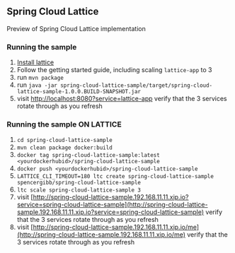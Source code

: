 ## Spring Cloud Lattice

Preview of Spring Cloud Lattice implementation

### Running the sample

1. [Install lattice](http://lattice.cf/docs/getting-started.html)
2. Follow the getting started guide, including scaling `lattice-app` to 3
4. run `mvn package`
5. run `java -jar spring-cloud-lattice-sample/target/spring-cloud-lattice-sample-1.0.0.BUILD-SNAPSHOT.jar`
6. visit [http://localhost:8080?service=lattice-app](http://localhost:8080?service=lattice-app) verify that the 3 services rotate through as you refresh

### Running the sample ON LATTICE

1. `cd spring-cloud-lattice-sample`
1. `mvn clean package docker:build`
1. `docker tag spring-cloud-lattice-sample:latest <yourdockerhubid>/spring-cloud-lattice-sample`
1. `docker push <yourdockerhubid>/spring-cloud-lattice-sample`
1. `LATTICE_CLI_TIMEOUT=180 ltc create spring-cloud-lattice-sample spencergibb/spring-cloud-lattice-sample`
1. `ltc scale spring-cloud-lattice-sample 3`
6. visit [http://spring-cloud-lattice-sample.192.168.11.11.xip.io?service=spring-cloud-lattice-sample](http://spring-cloud-lattice-sample.192.168.11.11.xip.io?service=spring-cloud-lattice-sample) verify that the 3 services rotate through as you refresh
6. visit [http://spring-cloud-lattice-sample.192.168.11.11.xip.io/me](http://spring-cloud-lattice-sample.192.168.11.11.xip.io/me) verify that the 3 services rotate through as you refresh

